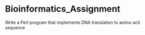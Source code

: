 # Bioinformatics_Assignment
Write a Perl program that implements DNA translation to amino acit sequence
